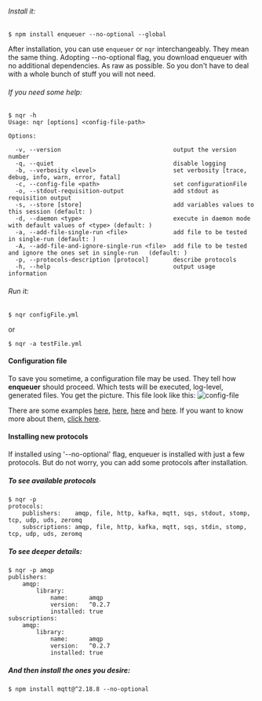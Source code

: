 ###### Install it:
    
    $ npm install enqueuer --no-optional --global

After installation, you can use ```enqueuer``` or ```nqr``` interchangeably. They mean the same thing.
Adopting --no-optional flag, you download enqueuer with no additional dependencies. As raw as possible.
So you don't have to deal with a whole bunch of stuff you will not need.

###### If you need some help:

    $ nqr -h
    Usage: nqr [options] <config-file-path>
    
    Options:
    
      -v, --version                                output the version number
      -q, --quiet                                  disable logging
      -b, --verbosity <level>                      set verbosity [trace, debug, info, warn, error, fatal]
      -c, --config-file <path>                     set configurationFile
      -o, --stdout-requisition-output              add stdout as requisition output
      -s, --store [store]                          add variables values to this session (default: )
      -d, --daemon <type>                          execute in daemon mode with default values of <type> (default: )
      -a, --add-file-single-run <file>             add file to be tested in single-run (default: )
      -A, --add-file-and-ignore-single-run <file>  add file to be tested and ignore the ones set in single-run   (default: )
      -p, --protocols-description [protocol]       describe protocols
      -h, --help                                   output usage information


###### Run it:

    $ nqr configFile.yml
or

    $ nqr -a testFile.yml

#### Configuration file
To save you sometime, a configuration file may be used.
They tell how **enqueuer** should proceed. Which tests will be executed, log-level, generated files.
You get the picture.
This file look like this: ![config-file](https://github.com/lopidio/enqueuer/blob/develop/docs/images/readme-config.png "config-file.yml")

There are some examples
[here](https://github.com/lopidio/enqueuer/blob/develop/conf/singleRun.yml),
[here](https://github.com/lopidio/enqueuer/blob/develop/conf/daemonRun.yml),
[here](https://github.com/lopidio/enqueuer/blob/develop/src/inception-test/conf/beingTested.yml) and
[here](https://github.com/lopidio/enqueuer/blob/develop/src/inception-test/conf/tester.json).
If you want to know more about them, [click here](https://github.com/lopidio/enqueuer/blob/develop/docs/instructions/config-file.yml "config file description").

#### Installing new protocols
If installed using '--no-optional' flag, enqueuer is installed with just a few protocols.
But do not worry, you can add some protocols after installation.

##### To see available protocols

    $ nqr -p
    protocols: 
        publishers:    amqp, file, http, kafka, mqtt, sqs, stdout, stomp, tcp, udp, uds, zeromq
        subscriptions: amqp, file, http, kafka, mqtt, sqs, stdin, stomp, tcp, udp, uds, zeromq
    

##### To see deeper details:

    $ nqr -p amqp
    publishers: 
        amqp: 
            library: 
                name:      amqp
                version:   ^0.2.7
                installed: true
    subscriptions: 
        amqp: 
            library: 
                name:      amqp
                version:   ^0.2.7
                installed: true


##### And then install the ones you desire:
    
    $ npm install mqtt@^2.18.8 --no-optional

